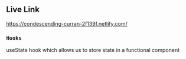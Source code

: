 ## Live Link
https://condescending-curran-2f139f.netlify.com/

### `Hooks`
useState hook which allows us to store state in a functional component

